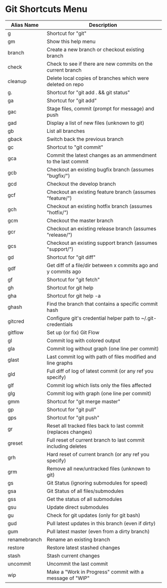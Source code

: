 # Git Shortcuts Menu

| Alias Name         | Description                                                    |
| -------------      | -------------------------------------------------------------- |
| g                  | Shortcut for "git"                                             |
| gm                 | Show this help menu                                            |
| branch             | Create a new branch or checkout existing branch                |
| check              | Check to see if there are new commits on the current branch    |
| cleanup            | Delete local copies of branches which were deleted on repo     |
| g.                 | Shortcut for "git add . && git status"                         |
| ga                 | Shortcut for "git add"                                         |
| gac                | Stage files, commit (prompt for message) and push              |
| gad                | Display a list of new files (unknown to git)                   |
| gb                 | List all branches                                              |
| gback              | Switch back the previous branch                                |
| gc                 | Shortcut to "git commit"                                       |
| gca                | Commit the latest changes as an ammendment to the last commit  |
| gcb                | Checkout an existing bugfix branch (assumes "bugfix/")         |
| gcd                | Checkout the develop branch                                    |
| gcf                | Checkout an existing feature branch (assumes "feature/")       |
| gch                | Checkout an existing hotfix branch (assumes "hotfix/")         |
| gcm                | Checkout the master branch                                     |
| gcr                | Checkout an existing release branch (assumes "release/")       |
| gcs                | Checkout an existing support branch (assumes "support/")       |
| gd                 | Shortcut for "git diff"                                        |
| gdf                | Get diff of a file/dir between x commits ago and y commits ago |
| gf                 | Shortcut for "git fetch"                                       |
| gh                 | Shortcut for git help                                          |
| gha                | Shortcut for git help -a                                       |
| ghash              | Find the branch that contains a specific commit hash           |
| gitcred            | Configure git's credential helper path to ~/.git-credentials   |
| gitflow            | Set up (or fix) Git Flow                                       |
| gl                 | Commit log with colored output                                 |
| gla                | Commit log without graph (one line per commit)                 |
| glast              | Last commit log with path of files modified and line graphs    |
| gld                | Full diff of log of latest commit (or any ref you specify)     |
| glf                | Commit log which lists only the files affected                 |
| glg                | Commit log with graph (one line per commit)                    |
| gmm                | Shortcut for "git merge master"                                |
| gp                 | Shortcut for "git pull"                                        |
| gps                | Shortcut for "git push"                                        |
| gr                 | Reset all tracked files back to last commit (replaces changes) |
| greset             | Full reset of current branch to last commit including deletes  |
| grh                | Hard reset of current branch (or any ref you specify)          |
| grm                | Remove all new/untracked files (unknown to git)                |
| gs                 | Git Status (ignoring submodules for speed)                     |
| gsa                | Git Status of all files/submodules                             |
| gss                | Get the status of all submodules                               |
| gsu                | Update direct submodules                                       |
| gu                 | Check for git updates (only for git bash)                      |
| gud                | Pull latest updates in this branch (even if dirty)             |
| gum                | Pull latest master (even from a dirty branch)                  |
| renamebranch       | Rename an existing branch                                      |
| restore            | Restore latest stashed changes                                 |
| stash              | Stash current changes                                          |
| uncommit           | Uncommit the last commit                                       |
| wip                | Make a "Work in Progress" commit with a message of "WIP"       |
